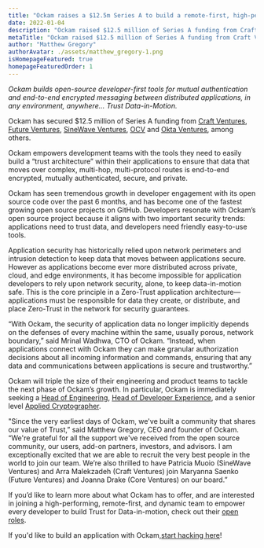 ```yaml
---
title: "Ockam raises a $12.5m Series A to build a remote-first, high-performance team."
date: 2022-01-04
description: "Ockam raised $12.5 million of Series A funding from Craft Ventures, Future Ventures, SineWave Ventures, OCV, and Okta Ventures, among others."
metaTitle: "Ockam raised $12.5 million of Series A funding from Craft Ventures, Future Ventures, SineWave Ventures, OCV, and Okta Ventures, among others."
author: "Matthew Gregory"
authorAvatar: ./assets/matthew_gregory-1.png
isHomepageFeatured: true
homepageFeaturedOrder: 1
---
```


*Ockam builds open-source developer-first tools for mutual authentication and end-to-end encrypted messaging between distributed applications, in any environment, anywhere… Trust Data-in-Motion.*

Ockam has secured $12.5 million of Series A funding from [Craft Ventures](https://www.craftventures.com/), [Future Ventures](https://future.ventures/), [SineWave Ventures](https://sinewave.vc/), [OCV](https://www.ocvpartners.com/) and [Okta Ventures](https://www.okta.com/okta-ventures/), among others.

Ockam empowers development teams with the tools they need to easily build a “trust architecture” within their applications to ensure that data that moves over complex, multi-hop, multi-protocol routes is end-to-end encrypted, mutually authenticated, secure, and private.

Ockam has seen tremendous growth in developer engagement with its open source code over the past 6 months, and has become one of the fastest growing open source projects on GitHub. Developers resonate with Ockam’s open source project because it aligns with two important security trends: applications need to trust data, and developers need friendly easy-to-use tools.

Application security has historically relied upon network perimeters and intrusion detection to keep data that moves between applications secure. However as applications become ever more distributed across private, cloud, and edge environments, it has become impossible for application developers to rely upon network security, alone, to keep data-in-motion safe. This is the core principle in a Zero-Trust application architecture—applications must be responsible for data they create, or distribute, and place Zero-Trust in the network for security guarantees.

“With Ockam, the security of application data no longer implicitly depends on the defenses of every machine within the same, usually porous, network boundary,” said Mrinal Wadhwa, CTO of Ockam. “Instead, when applications connect with Ockam they can make granular authorization decisions about all incoming information and commands, ensuring that any data and communications between applications is secure and trustworthy.”

Ockam will triple the size of their engineering and product teams to tackle the next phase of Ockam’s growth. In particular, Ockam is immediately seeking a [Head of Engineering](https://www.ockam.io/team#open-roles), [Head of Developer Experience](https://www.ockam.io/team#open-roles), and a senior level [Applied Cryptographer](https://www.ockam.io/team#open-roles).

"Since the very earliest days of Ockam, we've built a community that shares our value of Trust,” said Matthew Gregory, CEO and founder of Ockam. “We're grateful for all the support we've received from the open source community, our users, add-on partners, investors, and advisors. I am exceptionally excited that we are able to recruit the very best people in the world to join our team. We’re also thrilled to have Patricia Muoio (SineWave Ventures) and Arra Malekzadeh (Craft Ventures) join Maryanna Saenko (Future Ventures) and Joanna Drake (Core Ventures) on our board.”

If you’d like to learn more about what Ockam has to offer, and are interested in joining a high-performing, remote-first, and dynamic team to empower every developer to build Trust for Data-in-motion, check out their [open roles](https://www.ockam.io/team#open-roles).

If you'd like to build an application with Ockam,[start hacking here](https://github.com/ockam-network/ockam#readme)!
